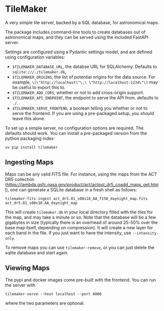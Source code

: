 TileMaker
=========

A very simple tile server, backed by a SQL database, for astronomical maps.

The package includes command-line tools to create databases out
of astronomical maps, and they can be served using the included FastAPI
server.

Settings are configured using a Pydantic settings model, and are defined
using configuration variables:

- `$TILEMAKER_DATABASE_URL`, the databse URL for SQLAlchemy.
   Defaults to `sqlite:///./tilemaker.db`,
- `$TILEMAKER_ORIGINS`, the list of potential origins for the
  data source. For example, `\[\"http://localhost\"\,\ \"http://localhost:1234\"\]`
  may be useful to export this to.
- `$TILEMAKER_ADD_CORS`, whether or not to add cross-origin support.
- `$TILEMAKER_API_ENDPOINT`, the endpoint to serve the API from. defaults to
  `./`.
- `$TILEMAKER_SERVE_FRONTEND`, a boolean telling you whether or not to serve
  the frontend. If you are using a pre-packaged setup, you should leave this alone.

To set up a simple server, no configuration options are required. The defaults should
work. You can install a pre-packaged version from the python packaging index:

```
uv pip install tilemaker
```

Ingesting Maps
--------------

Maps can be any valid FITS file. For instance, using the maps from the
ACT DR5 collection (https://lambda.gsfc.nasa.gov/product/act/actpol_dr5_coadd_maps_get.html),
one can generate a SQLite database in a fresh shell as follows:

```
tilemaker-fits-ingest act_dr5.01_s08s18_AA_f150_daynight_map.fits act_dr5.01_s08s18_AA_daynight_map
```

This will create `tilemaker.db` in your local directory filled with the tiles for the map, and may take
a minute or so. Note that the database will be a few gigabytes in size (typically there is an
overhead of around 25-50% over the base map itself, depending on compression). It will create a
new layer for each band in the file. If you just want to have the intensity, use `--intensity-only`.

To remove maps you can use `tilemaker-remove`, or you can just delete the sqlite database and
start again.


Viewing Maps
------------

The pypi and docker images come pre-built with the frontend. You can run the server with

```
tilemaker-serve --host localhost --port 8000
```

where the two parameters are optional.
